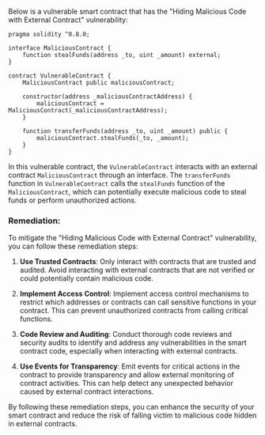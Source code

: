Below is a vulnerable smart contract that has the "Hiding Malicious Code with External Contract" vulnerability:

```solidity
pragma solidity ^0.8.0;

interface MaliciousContract {
    function stealFunds(address _to, uint _amount) external;
}

contract VulnerableContract {
    MaliciousContract public maliciousContract;

    constructor(address _maliciousContractAddress) {
        maliciousContract = MaliciousContract(_maliciousContractAddress);
    }

    function transferFunds(address _to, uint _amount) public {
        maliciousContract.stealFunds(_to, _amount);
    }
}
```

In this vulnerable contract, the `VulnerableContract` interacts with an external contract `MaliciousContract` through an interface. The `transferFunds` function in `VulnerableContract` calls the `stealFunds` function of the `MaliciousContract`, which can potentially execute malicious code to steal funds or perform unauthorized actions.

### Remediation:
To mitigate the "Hiding Malicious Code with External Contract" vulnerability, you can follow these remediation steps:

1. **Use Trusted Contracts**: Only interact with contracts that are trusted and audited. Avoid interacting with external contracts that are not verified or could potentially contain malicious code.

2. **Implement Access Control**: Implement access control mechanisms to restrict which addresses or contracts can call sensitive functions in your contract. This can prevent unauthorized contracts from calling critical functions.

3. **Code Review and Auditing**: Conduct thorough code reviews and security audits to identify and address any vulnerabilities in the smart contract code, especially when interacting with external contracts.

4. **Use Events for Transparency**: Emit events for critical actions in the contract to provide transparency and allow external monitoring of contract activities. This can help detect any unexpected behavior caused by external contract interactions.

By following these remediation steps, you can enhance the security of your smart contract and reduce the risk of falling victim to malicious code hidden in external contracts.